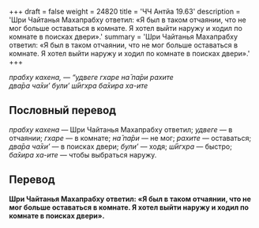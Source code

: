 +++
draft = false
weight = 24820
title = 'ЧЧ Антйа 19.63'
description = 'Шри Чайтанья Махапрабху ответил: «Я был в таком отчаянии, что не мог больше оставаться в комнате. Я хотел выйти наружу и ходил по комнате в поисках двери».'
summary = 'Шри Чайтанья Махапрабху ответил: «Я был в таком отчаянии, что не мог больше оставаться в комнате. Я хотел выйти наружу и ходил по комнате в поисках двери».'
+++

_прабху кахена, — “удвеге гхаре на̄ па̄ри рахите  
два̄ра ча̄хи’ були’ ш́ӣгхра ба̄хира ха-ите_

## Пословный перевод

_прабху_ _кахена_ — Шри Чайтанья Махапрабху ответил; _удвеге_ — в отчаянии; _гхаре_ — в комнате; _на̄_ _па̄ри_ — не мог; _рахите_ — оставаться; _два̄ра_ _ча̄хи’_ — в поисках двери; _були’_ — ходя; _ш́ӣгхра_ — быстро; _ба̄хира_ _ха_\-_ите_ — чтобы выбраться наружу.

## Перевод

**Шри Чайтанья Махапрабху ответил: «Я был в таком отчаянии, что не мог больше оставаться в комнате. Я хотел выйти наружу и ходил по комнате в поисках двери».**
